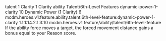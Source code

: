 <ability>
  <metadata>
    <class>talent</class>
    <cost>1 Clarity</cost>
    <cost_amount>1</cost_amount>
    <cost_resource>Clarity</cost_resource>
    <feature_type>ability</feature_type>
    <file_dpath>Talent/6th-Level Features</file_dpath>
    <item_id>dynamic-power-1-clarity</item_id>
    <item_index>10</item_index>
    <item_name>Dynamic Power (1 Clarity)</item_name>
    <level>6</level>
    <scc>mcdm.heroes.v1:feature.ability.talent.6th-level-feature:dynamic-power-1-clarity</scc>
    <scdc>1.1.1:14.2.1.3:10</scdc>
    <source>mcdm.heroes.v1</source>
    <type>feature/ability/talent/6th-level-feature</type>
  </metadata>
  <effects>
    <effect type="mundane">If the ability force moves a target, the forced movement distance gains a bonus equal to your Reason score.</effect>
  </effects>
</ability>

